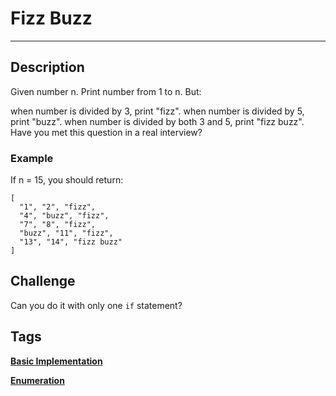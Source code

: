 # Fizz Buzz
-----
## Description
Given number n. Print number from 1 to n. But:

when number is divided by 3, print "fizz".
when number is divided by 5, print "buzz".
when number is divided by both 3 and 5, print "fizz buzz".
Have you met this question in a real interview? 
### Example
If n = 15, you should return:
```
[
  "1", "2", "fizz",
  "4", "buzz", "fizz",
  "7", "8", "fizz",
  "buzz", "11", "fizz",
  "13", "14", "fizz buzz"
]
```
## Challenge
Can you do it with only one ```if``` statement?

## Tags
**[Basic Implementation](http://www.lintcode.com/tag/basic-implementation/)**

**[Enumeration](http://www.lintcode.com/tag/enumeration/)**
